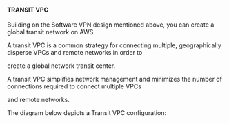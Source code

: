 #### TRANSIT VPC


Building on the Software VPN design mentioned above, you can create a global transit network on AWS.


A transit VPC is a common strategy for connecting multiple, geographically disperse VPCs and remote networks in order to

create a global network transit center.


A transit VPC simplifies network management and minimizes the number of connections required to connect multiple VPCs

and remote networks.


The diagram below depicts a Transit VPC configuration:


